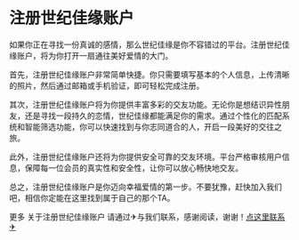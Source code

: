 # 注册世纪佳缘账户

如果你正在寻找一份真诚的感情，那么世纪佳缘是你不容错过的平台。注册世纪佳缘账户，将为你打开一扇通往美好爱情的大门。

首先，注册世纪佳缘账户非常简单快捷。你只需要填写基本的个人信息，上传清晰的照片，然后通过邮箱或手机验证，即可轻松完成注册。

其次，注册世纪佳缘账户将为你提供丰富多彩的交友功能。无论你是想结识异性朋友，还是寻找一段持久的恋情，世纪佳缘都能满足你的需求。通过个性化的匹配系统和智能筛选功能，你可以快速找到与你志同道合的人，开启一段美好的交往之旅。

此外，注册世纪佳缘账户还将为你提供安全可靠的交友环境。平台严格审核用户信息，保障每一位会员的真实性和安全性，让你可以放心畅快地交友。

总之，注册世纪佳缘账户是你迈向幸福爱情的第一步。不要犹豫，赶快加入我们吧，相信你定能在这里找到属于自己的那个TA。

更多 关于注册世纪佳缘账户 请通过✈与我们联系，感谢阅读，谢谢！[点这里联系✈](https://sms.k02.cc)